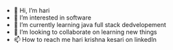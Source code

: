 - 👋 Hi, I’m hari
- 👀 I’m interested in software 
- 🌱 I’m currently learning java full stack dedvelopement
- 💞️ I’m looking to collaborate on learning new things
- 📫 How to reach me hari krishna kesari on linkedIn

<!---
hari-the-smartprogramer/hari-the-smartprogramer is a ✨ special ✨ repository because its `README.md` (this file) appears on your GitHub profile.
You can click the Preview link to take a look at your changes.
--->
